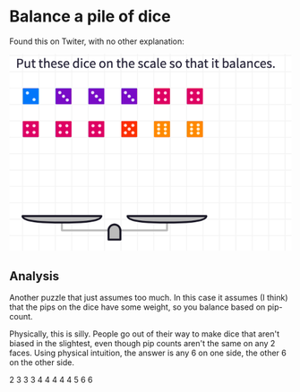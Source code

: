 # Balance a pile of dice

Found this on Twiter, with no other explanation:

![problem statement](20210913_081110.jpg?raw=true)

## Analysis

Another puzzle that just assumes too much.
In this case it assumes (I think) that the pips on the dice have some weight,
so you balance based on pip-count.

Physically, this is silly.
People go out of their way to make dice that aren't biased in the slightest,
even though pip counts aren't the same on any 2 faces.
Using physical intuition, the answer is any 6 on one side, the other 6 on the other side.

2 3 3 3 4 4
4 4 4 5 6 6
